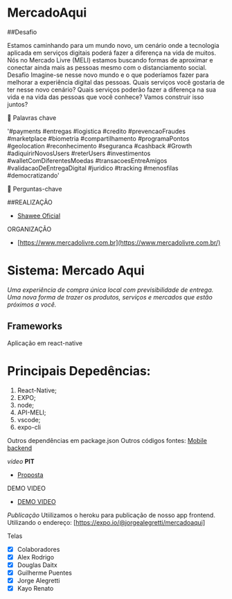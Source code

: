 # MercadoAqui

 ##Desafio

Estamos caminhando para um mundo novo, um cenário onde a tecnologia aplicada em serviços digitais poderá fazer a diferença na vida de muitos. Nós no Mercado Livre (MELI) estamos buscando formas de aproximar e conectar ainda mais as pessoas mesmo com o distanciamento social.
Desafio
Imagine-se nesse novo mundo e o que poderíamos fazer para melhorar a experiência digital das pessoas. Quais serviços você gostaria de ter nesse novo cenário? 
Quais serviços poderão fazer a diferença na sua vida e na vida das pessoas que você conhece? Vamos construir isso juntos?

💬 Palavras chave

'#payments #entregas #logistica #credito #prevencaoFraudes #marketplace #biometria #compartilhamento #programaPontos #geolocation #reconhecimento #seguranca #cashback #Growth #adiquirirNovosUsers #reterUsers #investimentos #walletComDiferentesMoedas #transacoesEntreAmigos #validacaoDeEntregaDigital #juridico #tracking #menosfilas #democratizando'

💭  Perguntas-chave

##REALIZAÇÃO
 - [Shawee Oficial](https://shawee.io/)

ORGANIZAÇÃO
 - [https://www.mercadolivre.com.br](https://www.mercadolivre.com.br/)

# Sistema: Mercado Aqui
_Uma experiência de compra única local com previsibilidade de entrega. 
 Uma nova forma de trazer os produtos, serviços e mercados que estão próximos a você._

## Frameworks
 Aplicação em react-native 

# Principais Depedências:
1.	React-Native;
2.	EXPO;
3.	node;
4.	API-MELI;
5.	vscode;
6.	expo-cli

Outros dependências em package.json
Outros códigos fontes:
[Mobile](https://expo.io/@jorgealegretti/mercadoaqui)
[backend](https://api.mercadolibre.com/sites/MLB/categories) 

*vídeo*
**PIT**
 - [Proposta](https://www.youtube.com/watch?v=COC1nNzc6nk&rel=0) 

DEMO VIDEO
 - [DEMO VIDEO](https://www.youtube.com/watch?v=YZxYDWtXPco&) 

*Publicação*
Utiilizamos o heroku para publicação de nosso app frontend. Utilizando o endereço: [https://expo.io/@jorgealegretti/mercadoaqui]

Telas
 

- [x] Colaboradores
- [x] Alex Rodrigo
- [x] Douglas Daitx
- [x] Guilherme Puentes
- [x] Jorge Alegretti
- [x] Kayo Renato
